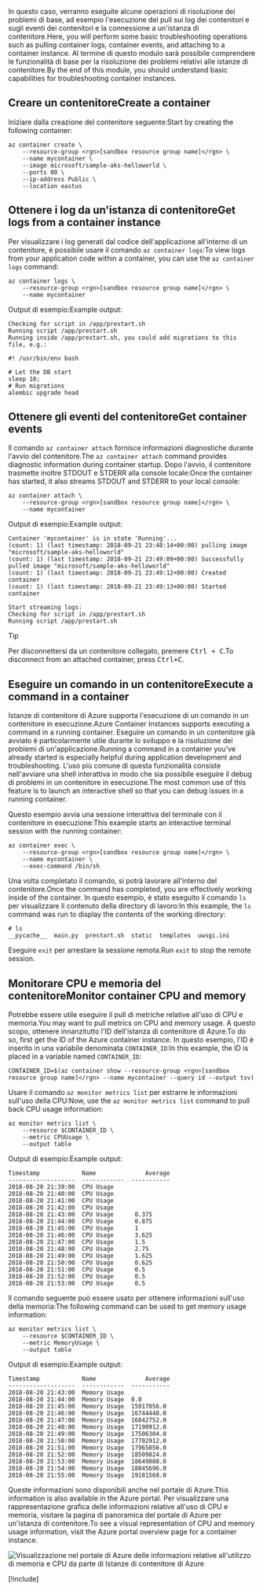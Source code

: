 <span data-ttu-id="8a93b-101">In questo caso, verranno eseguite alcune operazioni di risoluzione dei problemi di base, ad esempio l'esecuzione del pull sui log dei contenitori e sugli eventi dei contenitori e la connessione a un'istanza di contenitore.</span><span class="sxs-lookup"><span data-stu-id="8a93b-101">Here, you will perform some basic troubleshooting operations such as pulling container logs, container events, and attaching to a container instance.</span></span> <span data-ttu-id="8a93b-102">Al termine di questo modulo sarà possibile comprendere le funzionalità di base per la risoluzione dei problemi relativi alle istanze di contenitore.</span><span class="sxs-lookup"><span data-stu-id="8a93b-102">By the end of this module, you should understand basic capabilities for troubleshooting container instances.</span></span>

## <a name="create-a-container"></a><span data-ttu-id="8a93b-103">Creare un contenitore</span><span class="sxs-lookup"><span data-stu-id="8a93b-103">Create a container</span></span>

<span data-ttu-id="8a93b-104">Iniziare dalla creazione del contenitore seguente:</span><span class="sxs-lookup"><span data-stu-id="8a93b-104">Start by creating the following container:</span></span> 

```azurecli
az container create \
    --resource-group <rgn>[sandbox resource group name]</rgn> \
    --name mycontainer \
    --image microsoft/sample-aks-helloworld \
    --ports 80 \
    --ip-address Public \
    --location eastus
```

## <a name="get-logs-from-a-container-instance"></a><span data-ttu-id="8a93b-105">Ottenere i log da un'istanza di contenitore</span><span class="sxs-lookup"><span data-stu-id="8a93b-105">Get logs from a container instance</span></span>

<span data-ttu-id="8a93b-106">Per visualizzare i log generati dal codice dell'applicazione all'interno di un contenitore, è possibile usare il comando `az container logs`:</span><span class="sxs-lookup"><span data-stu-id="8a93b-106">To view logs from your application code within a container, you can use the `az container logs` command:</span></span>

```azurecli
az container logs \
    --resource-group <rgn>[sandbox resource group name]</rgn> \
    --name mycontainer
```

<span data-ttu-id="8a93b-107">Output di esempio:</span><span class="sxs-lookup"><span data-stu-id="8a93b-107">Example output:</span></span>

```output
Checking for script in /app/prestart.sh
Running script /app/prestart.sh
Running inside /app/prestart.sh, you could add migrations to this file, e.g.:

#! /usr/bin/env bash

# Let the DB start
sleep 10;
# Run migrations
alembic upgrade head
```

## <a name="get-container-events"></a><span data-ttu-id="8a93b-108">Ottenere gli eventi del contenitore</span><span class="sxs-lookup"><span data-stu-id="8a93b-108">Get container events</span></span>

<span data-ttu-id="8a93b-109">Il comando `az container attach` fornisce informazioni diagnostiche durante l'avvio del contenitore.</span><span class="sxs-lookup"><span data-stu-id="8a93b-109">The `az container attach` command provides diagnostic information during container startup.</span></span> <span data-ttu-id="8a93b-110">Dopo l'avvio, il contenitore trasmette inoltre STDOUT e STDERR alla console locale:</span><span class="sxs-lookup"><span data-stu-id="8a93b-110">Once the container has started, it also streams STDOUT and STDERR to your local console:</span></span>

```azurecli
az container attach \
    --resource-group <rgn>[sandbox resource group name]</rgn> \
    --name mycontainer
```

<span data-ttu-id="8a93b-111">Output di esempio:</span><span class="sxs-lookup"><span data-stu-id="8a93b-111">Example output:</span></span>

```output
Container 'mycontainer' is in state 'Running'...
(count: 1) (last timestamp: 2018-09-21 23:48:14+00:00) pulling image "microsoft/sample-aks-helloworld"
(count: 1) (last timestamp: 2018-09-21 23:49:09+00:00) Successfully pulled image "microsoft/sample-aks-helloworld"
(count: 1) (last timestamp: 2018-09-21 23:49:12+00:00) Created container
(count: 1) (last timestamp: 2018-09-21 23:49:13+00:00) Started container

Start streaming logs:
Checking for script in /app/prestart.sh
Running script /app/prestart.sh
```

> [!TIP]
> <span data-ttu-id="8a93b-112">Per disconnettersi da un contenitore collegato, premere <kbd>Ctrl + C</kbd>.</span><span class="sxs-lookup"><span data-stu-id="8a93b-112">To disconnect from an attached container, press <kbd>Ctrl+C</kbd>.</span></span>

## <a name="execute-a-command-in-a-container"></a><span data-ttu-id="8a93b-113">Eseguire un comando in un contenitore</span><span class="sxs-lookup"><span data-stu-id="8a93b-113">Execute a command in a container</span></span>

<span data-ttu-id="8a93b-114">Istanze di contenitore di Azure supporta l'esecuzione di un comando in un contenitore in esecuzione.</span><span class="sxs-lookup"><span data-stu-id="8a93b-114">Azure Container Instances supports executing a command in a running container.</span></span> <span data-ttu-id="8a93b-115">Eseguire un comando in un contenitore già avviato è particolarmente utile durante lo sviluppo e la risoluzione dei problemi di un'applicazione.</span><span class="sxs-lookup"><span data-stu-id="8a93b-115">Running a command in a container you've already started is especially helpful during application development and troubleshooting.</span></span> <span data-ttu-id="8a93b-116">L'uso più comune di questa funzionalità consiste nell'avviare una shell interattiva in modo che sia possibile eseguire il debug di problemi in un contenitore in esecuzione.</span><span class="sxs-lookup"><span data-stu-id="8a93b-116">The most common use of this feature is to launch an interactive shell so that you can debug issues in a running container.</span></span>

<span data-ttu-id="8a93b-117">Questo esempio avvia una sessione interattiva del terminale con il contenitore in esecuzione:</span><span class="sxs-lookup"><span data-stu-id="8a93b-117">This example starts an interactive terminal session with the running container:</span></span>

```azurecli
az container exec \
    --resource-group <rgn>[sandbox resource group name]</rgn> \
    --name mycontainer \
    --exec-command /bin/sh
```

<span data-ttu-id="8a93b-118">Una volta completato il comando, si potrà lavorare all'interno del contenitore.</span><span class="sxs-lookup"><span data-stu-id="8a93b-118">Once the command has completed, you are effectively working inside of the container.</span></span> <span data-ttu-id="8a93b-119">In questo esempio, è stato eseguito il comando `ls` per visualizzare il contenuto della directory di lavoro:</span><span class="sxs-lookup"><span data-stu-id="8a93b-119">In this example, the `ls` command was run to display the contents of the working directory:</span></span>

```output
# ls
__pycache__  main.py  prestart.sh  static  templates  uwsgi.ini
```

<span data-ttu-id="8a93b-120">Eseguire `exit` per arrestare la sessione remota.</span><span class="sxs-lookup"><span data-stu-id="8a93b-120">Run `exit` to stop the remote session.</span></span>

## <a name="monitor-container-cpu-and-memory"></a><span data-ttu-id="8a93b-121">Monitorare CPU e memoria del contenitore</span><span class="sxs-lookup"><span data-stu-id="8a93b-121">Monitor container CPU and memory</span></span>

<span data-ttu-id="8a93b-122">Potrebbe essere utile eseguire il pull di metriche relative all'uso di CPU e memoria.</span><span class="sxs-lookup"><span data-stu-id="8a93b-122">You may want to pull metrics on CPU and memory usage.</span></span> <span data-ttu-id="8a93b-123">A questo scopo, ottenere innanzitutto l'ID dell'istanza di contenitore di Azure.</span><span class="sxs-lookup"><span data-stu-id="8a93b-123">To do so, first get the ID of the Azure container instance.</span></span> <span data-ttu-id="8a93b-124">In questo esempio, l'ID è inserito in una variabile denominata `CONTAINER_ID`:</span><span class="sxs-lookup"><span data-stu-id="8a93b-124">In this example, the ID is placed in a variable named `CONTAINER_ID`:</span></span>

```azurecli
CONTAINER_ID=$(az container show --resource-group <rgn>[sandbox resource group name]</rgn> --name mycontainer --query id --output tsv)
```

<span data-ttu-id="8a93b-125">Usare il comando `az monitor metrics list` per estrarre le informazioni sull'uso della CPU:</span><span class="sxs-lookup"><span data-stu-id="8a93b-125">Now, use the `az monitor metrics list` command to pull back CPU usage information:</span></span>

```azurecli
az monitor metrics list \
    --resource $CONTAINER_ID \
    --metric CPUUsage \
    --output table
```

<span data-ttu-id="8a93b-126">Output di esempio:</span><span class="sxs-lookup"><span data-stu-id="8a93b-126">Example output:</span></span>

```output
Timestamp            Name              Average
-------------------  ------------  -----------
2018-08-20 21:39:00  CPU Usage
2018-08-20 21:40:00  CPU Usage
2018-08-20 21:41:00  CPU Usage
2018-08-20 21:42:00  CPU Usage
2018-08-20 21:43:00  CPU Usage      0.375
2018-08-20 21:44:00  CPU Usage      0.875
2018-08-20 21:45:00  CPU Usage      1
2018-08-20 21:46:00  CPU Usage      3.625
2018-08-20 21:47:00  CPU Usage      1.5
2018-08-20 21:48:00  CPU Usage      2.75
2018-08-20 21:49:00  CPU Usage      1.625
2018-08-20 21:50:00  CPU Usage      0.625
2018-08-20 21:51:00  CPU Usage      0.5
2018-08-20 21:52:00  CPU Usage      0.5
2018-08-20 21:53:00  CPU Usage      0.5
```

<span data-ttu-id="8a93b-127">Il comando seguente può essere usato per ottenere informazioni sull'uso della memoria:</span><span class="sxs-lookup"><span data-stu-id="8a93b-127">The following command can be used to get memory usage information:</span></span>

```azurecli
az monitor metrics list \
    --resource $CONTAINER_ID \
    --metric MemoryUsage \
    --output table
```

<span data-ttu-id="8a93b-128">Output di esempio:</span><span class="sxs-lookup"><span data-stu-id="8a93b-128">Example output:</span></span>

```output
Timestamp            Name              Average
-------------------  ------------  -----------
2018-08-20 21:43:00  Memory Usage
2018-08-20 21:44:00  Memory Usage  0.0
2018-08-20 21:45:00  Memory Usage  15917056.0
2018-08-20 21:46:00  Memory Usage  16744448.0
2018-08-20 21:47:00  Memory Usage  16842752.0
2018-08-20 21:48:00  Memory Usage  17190912.0
2018-08-20 21:49:00  Memory Usage  17506304.0
2018-08-20 21:50:00  Memory Usage  17702912.0
2018-08-20 21:51:00  Memory Usage  17965056.0
2018-08-20 21:52:00  Memory Usage  18509824.0
2018-08-20 21:53:00  Memory Usage  18649088.0
2018-08-20 21:54:00  Memory Usage  18845696.0
2018-08-20 21:55:00  Memory Usage  19181568.0
```

<span data-ttu-id="8a93b-129">Queste informazioni sono disponibili anche nel portale di Azure.</span><span class="sxs-lookup"><span data-stu-id="8a93b-129">This information is also available in the Azure portal.</span></span> <span data-ttu-id="8a93b-130">Per visualizzare una rappresentazione grafica delle informazioni relative all'uso di CPU e memoria, visitare la pagina di panoramica del portale di Azure per un'istanza di contenitore.</span><span class="sxs-lookup"><span data-stu-id="8a93b-130">To see a visual representation of CPU and memory usage information, visit the Azure portal overview page for a container instance.</span></span>

![Visualizzazione nel portale di Azure delle informazioni relative all'utilizzo di memoria e CPU da parte di Istanze di contenitore di Azure](../media/6-cpu-memory.png)

[!include[](../../../includes/azure-sandbox-cleanup.md)]
